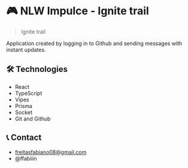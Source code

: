 # 🎮 NLW Impulce - Ignite trail

> Ignite trail

Application created by logging in to Github and sending messages with instant updates.

## 🛠️ Technologies
- React
- TypeScript
- Vipes
- Prisma
- Socket
- Git and Github

## 📞 Contact
- freitasfabiano08@gmail.com
- @ffabiiin
